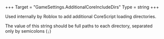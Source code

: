 +++
Target = "GameSettings.AdditionalCoreIncludeDirs"
Type = string
+++

Used internally by Roblox to add additional CoreScript loading directories.The value of this string should be full paths to each directory, separated only by semicolons (`;`)